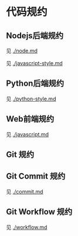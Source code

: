 # 代码规约

## Nodejs后端规约
见 [./node.md](https://github.com/shile100/codeStyle/blob/master/node.md)

见 [./javascript-style.md](https://github.com/shile100/codeStyle/blob/master/javascript.md)
## Python后端规约

见 [./python-style.md](https://github.com/shile100/codeStyle/blob/master/python-style.md)

## Web前端规约
见 [./javascript.md](https://github.com/shile100/codeStyle/blob/master/javascript.md)
## Git 规约
## Git Commit 规约
见 [./commit.md](https://github.com/shile100/codeStyle/blob/master/commit.md)

## Git Workflow 规约
见 [./workflow.md](https://github.com/shile100/codeStyle/blob/master/workflow.md)
